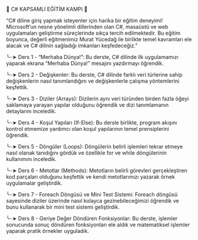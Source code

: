 🦋  C# KAPSAMLI EĞİTİM KAMPI  🦋

“C# diline giriş yapmak isteyenler için harika bir eğitim deneyimi! Microsoft’un nesne yönelimli dillerinden olan C#, masaüstü ve web uygulamaları geliştirme süreçlerinde sıkça tercih edilmektedir. Bu eğitim boyunca, değerli eğitmenimiz Murat Yücedağ ile birlikte temel kavramları ele alacak ve C# dilinin sağladığı imkanları keşfedeceğiz.”

╰┈➤ Ders 1 - “Merhaba Dünya!”: Bu derste, C# dilinde ilk uygulamamızı yaparak ekrana “Merhaba Dünya!” mesajını yazdırmayı öğrendik.

╰┈➤ Ders 2 - Değişkenler: Bu derste, C# dilinde farklı veri türlerine sahip değişkenlerin nasıl tanımlandığını ve değişkenlerle çalışma yöntemlerini keşfettik.

╰┈➤ Ders 3 - Diziler (Arrays): Dizilerin aynı veri türünden birden fazla öğeyi saklamaya yarayan yapılar olduğunu öğrendik ve dizi tanımlamanın detaylarını inceledik.

╰┈➤ Ders 4 - Koşul Yapıları (If-Else): Bu dersle birlikte, program akışını kontrol etmemize yardımcı olan koşul yapılarının temel prensiplerini öğrendik.

╰┈➤ Ders 5 - Döngüler (Loops): Döngülerin belirli işlemleri tekrar etmeye nasıl olanak tanıdığını gördük ve özellikle for ve while döngülerinin kullanımını inceledik.

╰┈➤ Ders 6 - Metotlar (Methods): Metotların belirli görevleri gerçekleştiren kod parçaları olduğunu keşfettik ve kendi metotlarımızı yazarak örnek uygulamalar geliştirdik.

╰┈➤ Ders 7 - Foreach Döngüsü ve Mini Test Sistemi: Foreach döngüsü sayesinde diziler üzerinde nasıl kolayca gezinebileceğimizi öğrendik ve bunu kullanarak bir mini test sistemi geliştirdik.

╰┈➤ Ders 8 - Geriye Değer Döndüren Fonksiyonlar: Bu derste, işlemler sonucunda sonuç döndüren fonksiyonları ele aldık ve matematiksel işlemler yaparak pratik örnekler uyguladık.
